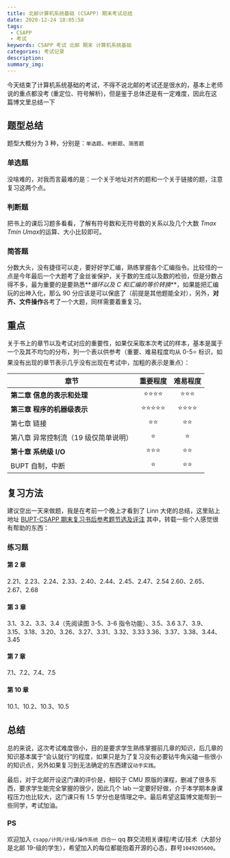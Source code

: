 ```yaml
---
title: 北邮计算机系统基础 (CSAPP) 期末考试总结
date: 2020-12-24 18:05:58
tags:
 - CSAPP
 - 考试
keywords: CSAPP 考试 北邮 期末 计算机系统基础
categories: 考试记录
description:
summary_img:
---
```


今天结束了计算机系统基础的考试，不得不说北邮的考试还是很水的，基本上老师说的重点都没考 (重定位、符号解析)，但是鉴于总体还是有一定难度，因此在这篇博文里总结一下

<!-- more -->

## 题型总结

题型大概分为 3 种，分别是：`单选题`、`判断题`、`简答题`

### 单选题

没啥难的，对我而言最难的是：一个关于地址对齐的题和一个关于链接的题，注意复习这两个点。

### 判断题

把书上的课后习题多看看，了解有符号数和无符号数的关系以及几个大数 $Tmax$ $Tmin$ $Umax$的运算、大小比较即可。

### 简答题

分数大头，没有捷径可以走，要好好学汇编，熟练掌握各个汇编指令。比较怪的一点是今年最后一个大题考了金丝雀保护，关于数的生成以及数的检验，但是分数占得不多，最为重要的是要熟悉**_循环以及 C 和汇编的等价转换_**，如果能把汇编玩的出神入化，那么 90 分应该是可以保底了（前提是其他题能全对），另外，**对齐、文件操作**各考了一个大题，同样需要着重复习。

## 重点

关于书上的章节以及考试对应的重要性，如果仅采取本次考试的样本，基本是属于一个及其不均匀的分布，列一个表以供参考（重要、难易程度均从 0-5⭐ 标识，如果没有出现的章节表示几乎没有出现在考试中，加粗的表示是重点）：

| 章节                                 |  重要程度  | 难易程度 |
| ------------------------------------ | :--------: | :------: |
| **第二章 信息的表示和处理**          |  ⭐⭐⭐⭐  |  ⭐⭐⭐  |
| **第三章 程序的机器级表示**          | ⭐⭐⭐⭐⭐ | ⭐⭐⭐⭐ |
| 第七章 链接                          |    ⭐⭐    |   ⭐⭐   |
| 第八章 异常控制流（19 级仅简单说明） |     ⭐     |    ⭐    |
| **第十章 系统级 I/O**                |   ⭐⭐⭐   |   ⭐⭐   |
| BUPT 自制，中断                      |     ⭐     |   ⭐⭐   |

## 复习方法

建议空出一天来做题，我是在考前一个晚上才看到了 Linn 大佬的总结，这里贴上地址 [BUPT-CSAPP 期末复习书后参考题节选及评注](https://blog.csdn.net/weixin_43873801/article/details/103925407) 其中，转载一些个人感觉很有帮助的东西：

### 练习题

#### 第 2 章

2.21、2.23、2.24、2.33、2.40、2.44、2.45、2.47、2.54
2.60、2.65、2.67、2.68

#### 第 3 章

3.1、3.2、3.3、3.4（先阅读图 3-5、3-6 指令功能）、3.5、3.6
3.7、3.9、3.15、3.18、3.20、3.26、3.27、3.31、3.32、3.33
3.36、3.37、3.38、3.44、3.45

#### 第 7 章

7.1、7.2、7.4、7.5

#### 第 10 章

10.1、10.2、10.3、10.5

## 总结

总的来说，这次考试难度很小，目的是要求学生熟练掌握前几章的知识，后几章的知识基本属于“会认就行”的程度，如果只是为了复习没有必要钻牛角尖磕一些很小的知识点，另外如果复习到无法确定的东西建议`动手实践`。

最后，对于北邮开设这门课的评价是，相较于 CMU 原版的课程，删减了很多东西，要求学生能完全掌握的很少，因此几个 lab 一定要好好做，介于本学期本身课程压力也比较大，这门课只有 1.5 学分也是情理之中。最后希望这篇博文能帮到一些同学，考试加油。

### PS

欢迎加入 `csapp/计网/计组/操作系统 四合一` qq 群交流相关课程/考试/技术（大部分是北邮 19-级的学生），希望加入的每位都能抱着开源的心态，群号`1049205600`。
